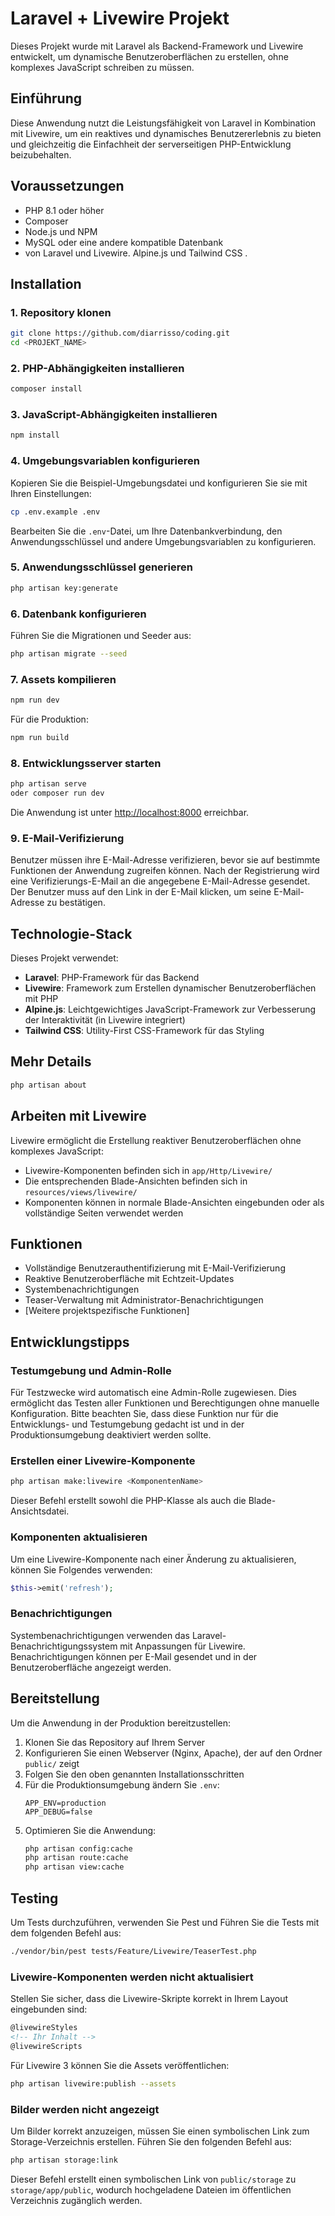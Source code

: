 # Laravel + Livewire Projekt

Dieses Projekt wurde mit Laravel als Backend-Framework und Livewire entwickelt, 
um dynamische Benutzeroberflächen zu erstellen, ohne komplexes JavaScript schreiben zu müssen.

## Einführung

Diese Anwendung nutzt die Leistungsfähigkeit von Laravel in Kombination mit Livewire, um ein reaktives 
und dynamisches Benutzererlebnis zu bieten und gleichzeitig die Einfachheit der serverseitigen PHP-Entwicklung beizubehalten.

## Voraussetzungen

- PHP 8.1 oder höher
- Composer
- Node.js und NPM
- MySQL oder eine andere kompatible Datenbank
-  von Laravel und Livewire. Alpine.js und Tailwind CSS .

## Installation

### 1. Repository klonen

```bash
git clone https://github.com/diarrisso/coding.git
cd <PROJEKT_NAME>
```

### 2. PHP-Abhängigkeiten installieren

```bash
composer install
```

### 3. JavaScript-Abhängigkeiten installieren

```bash
npm install
```

### 4. Umgebungsvariablen konfigurieren

Kopieren Sie die Beispiel-Umgebungsdatei und konfigurieren Sie sie mit Ihren Einstellungen:

```bash
cp .env.example .env
```

Bearbeiten Sie die `.env`-Datei, um Ihre Datenbankverbindung, den Anwendungsschlüssel und andere Umgebungsvariablen zu konfigurieren.

### 5. Anwendungsschlüssel generieren

```bash
php artisan key:generate
```

### 6. Datenbank konfigurieren

Führen Sie die Migrationen und Seeder aus:

```bash
php artisan migrate --seed
```

### 7. Assets kompilieren

```bash
npm run dev
```

Für die Produktion:

```bash
npm run build
```

### 8. Entwicklungsserver starten

```bash
php artisan serve
oder composer run dev
```

Die Anwendung ist unter [http://localhost:8000](http://localhost:8000) erreichbar.

### 9. E-Mail-Verifizierung

Benutzer müssen ihre E-Mail-Adresse verifizieren, bevor sie auf bestimmte Funktionen der Anwendung zugreifen können. Nach der Registrierung wird eine Verifizierungs-E-Mail an die angegebene E-Mail-Adresse gesendet. Der Benutzer muss auf den Link in der E-Mail klicken, um seine E-Mail-Adresse zu bestätigen.

## Technologie-Stack

Dieses Projekt verwendet:

- **Laravel**: PHP-Framework für das Backend 
- **Livewire**: Framework zum Erstellen dynamischer Benutzeroberflächen mit PHP
- **Alpine.js**: Leichtgewichtiges JavaScript-Framework zur Verbesserung der Interaktivität (in Livewire integriert)
- **Tailwind CSS**: Utility-First CSS-Framework für das Styling

## Mehr Details 

```bash
php artisan about
```

## Arbeiten mit Livewire

Livewire ermöglicht die Erstellung reaktiver Benutzeroberflächen ohne komplexes JavaScript:

- Livewire-Komponenten befinden sich in `app/Http/Livewire/`
- Die entsprechenden Blade-Ansichten befinden sich in `resources/views/livewire/`
- Komponenten können in normale Blade-Ansichten eingebunden oder als vollständige Seiten verwendet werden

## Funktionen

- Vollständige Benutzerauthentifizierung mit E-Mail-Verifizierung
- Reaktive Benutzeroberfläche mit Echtzeit-Updates
- Systembenachrichtigungen
- Teaser-Verwaltung mit Administrator-Benachrichtigungen
- [Weitere projektspezifische Funktionen]

## Entwicklungstipps

### Testumgebung und Admin-Rolle

Für Testzwecke wird automatisch eine Admin-Rolle zugewiesen. Dies ermöglicht das Testen aller Funktionen und Berechtigungen ohne manuelle Konfiguration. Bitte beachten Sie, dass diese Funktion nur für die Entwicklungs- und Testumgebung gedacht ist und in der Produktionsumgebung deaktiviert werden sollte.

### Erstellen einer Livewire-Komponente

```bash
php artisan make:livewire <KomponentenName>
```

Dieser Befehl erstellt sowohl die PHP-Klasse als auch die Blade-Ansichtsdatei.

### Komponenten aktualisieren

Um eine Livewire-Komponente nach einer Änderung zu aktualisieren, können Sie Folgendes verwenden:

```php
$this->emit('refresh');
```

### Benachrichtigungen

Systembenachrichtigungen verwenden das Laravel-Benachrichtigungssystem mit Anpassungen für Livewire. Benachrichtigungen können per E-Mail gesendet und in der Benutzeroberfläche angezeigt werden.

## Bereitstellung

Um die Anwendung in der Produktion bereitzustellen:

1. Klonen Sie das Repository auf Ihrem Server
2. Konfigurieren Sie einen Webserver (Nginx, Apache), der auf den Ordner `public/` zeigt
3. Folgen Sie den oben genannten Installationsschritten
4. Für die Produktionsumgebung ändern Sie `.env`:
   ```
   APP_ENV=production
   APP_DEBUG=false
   ```
5. Optimieren Sie die Anwendung:
   ```bash
   php artisan config:cache
   php artisan route:cache
   php artisan view:cache
   ```

## Testing

Um Tests durchzuführen, verwenden Sie Pest und  Führen Sie die Tests mit dem folgenden Befehl aus:

```bash
./vendor/bin/pest tests/Feature/Livewire/TeaserTest.php
```

### Livewire-Komponenten werden nicht aktualisiert

Stellen Sie sicher, dass die Livewire-Skripte korrekt in Ihrem Layout eingebunden sind:

```html
@livewireStyles
<!-- Ihr Inhalt -->
@livewireScripts
```

Für Livewire 3 können Sie die Assets veröffentlichen:

```bash
php artisan livewire:publish --assets
```

### Bilder werden nicht angezeigt

Um Bilder korrekt anzuzeigen, müssen Sie einen symbolischen Link zum Storage-Verzeichnis erstellen. Führen Sie den folgenden Befehl aus:

```bash
php artisan storage:link
```

Dieser Befehl erstellt einen symbolischen Link von `public/storage` zu `storage/app/public`, wodurch hochgeladene Dateien im öffentlichen Verzeichnis zugänglich werden.

